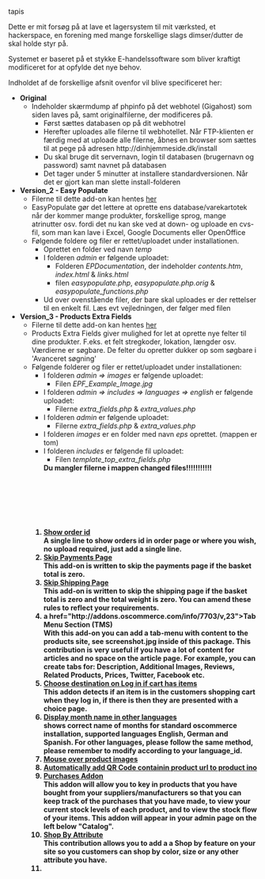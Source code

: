 tapis

Dette er mit forsøg på at lave et lagersystem til mit værksted, et hackerspace, en forening med mange forskellige slags dimser/dutter de skal holde styr på.

Systemet er baseret på et stykke E-handelssoftware som bliver kraftigt modificeret for at opfylde det nye behov.

Indholdet af de forskellige afsnit ovenfor vil blive specificeret her:
<ul>
    <li><b>Original</b>
        <ul>
            <li>Indeholder skærmdump af phpinfo på det webhotel (Gigahost) som siden laves på, samt originalfilerne, der                 modificeres på.
                <ul><li>Først sættes databasen op på dit webhotrel
                    <li>Herefter uploades alle filerne til webhotellet. Når FTP-klienten er færdig med at uploade alle                          filerne, åbnes en browser som sættes til at pege på adresen http://dinhjemmeside.dk/install
                    <li>Du skal bruge dit servernavn, login til databasen (brugernavn og password) samt navnet på                                databasen
                    <li>Det tager under 5 minutter at installere standardversionen. Når det er gjort kan man slette                             install-folderen
                </ul>
        </ul>
    <li><b>Version_2 - Easy Populate</b>
        <ul>
            <li>Filerne til dette add-on kan hentes <a href="http://addons.oscommerce.com/info/7725">her</a>
            <li>EasyPopulate gør det lettere at oprette ens database/varekartotek når der kommer mange produkter, 
                forskellige sprog, mange atrinutter osv. fordi det nu kan ske ved at down- og uploade en cvs-fil, som
                man kan lave i Excel, Google Documents eller OpenOffice
            <li>Følgende foldere og filer er rettet/uploadet under installationen.
                <ul><li>Oprettet en folder ved navn <i>temp</i>
                    <li>I folderen <i>admin</i> er følgende uploadet:
                        <ul>
                            <li>Folderen <i>EPDocumentation</i>, der indeholder <i>contents.htm</i>, <i>index.html</i>                                 & <i>links.html</i>
                            <li>filen <i>easypopulate.php</i>, <i>easypopulate.php.orig</i> &                 
                                <i>easypopulate_functions.php</i>
                        </ul>
                    <li>Ud over ovenstående filer, der bare skal uploades er der rettelser til en enkelt fil. Læs
                        evt vejledningen, der følger med filen
                </ul>
        </ul>
    <li><b>Version_3 - Products Extra Fields</b>
        <ul>
            <li>Filerne til dette add-on kan hentes <a href="http://addons.oscommerce.com/info/7810">her</a>
            <li>Products Extra Fields giver mulighed for let at oprette nye felter til dine produkter. F.eks. et felt 
                stregkoder, lokation, længder osv.<br>
                Værdierne er søgbare. De felter du opretter dukker op som søgbare i 'Avanceret søgning'
            <li>Følgende folderer og filer er rettet/uploadet under installationen:
                <ul><li>I folderen <i>admin => images </i> er følgende uploadet:
                    <ul>
                        <li>Filen <i>EPF_Example_Image.jpg</i>
                    </ul>
                    <li>I folderen <i>admin => includes => languages => english </i> er følgende uploadet:
                    <ul>
                        <li>Filerne <i>extra_fields.php</i> & <i>extra_values.php</i>
                    </ul>
                    <li>I folderen <i>admin</i> er følgende uploadet:
                    <ul>
                        <li>Filerne <i>extra_fields.php</i> & <i>extra_values.php</i>
                    </ul>
                    <li>I folderen <i>images</i> er en folder med navn <i>eps</i> oprettet. (mappen er tom)
                    <li>I folderen <i>includes</i> er følgende fil uploadet:
                    <ul>
                        <li>Filen <i>template_top_extra_fields.php</i>
                    </ul>
                    <b>Du mangler filerne i mappen changed files!!!!!!!!!!!
                    
</ul>



<br><br><br><br><br>
<ol>
<li><a href="http://addons.oscommerce.com/info/8728/v,23">Show order id</a><br>A single line to show orders id in order page or where you wish, no upload required, just add a single line.
<li><a href="http://addons.oscommerce.com/info/8741/v,23">Skip Payments Page</a><br>This add-on is written to skip the payments page if the basket total is zero.
<li><a href="http://addons.oscommerce.com/info/8742/v,23">Skip Shipping Page</a><br>
This add-on is written to skip the shipping page if the basket total is zero and the total weight is zero. You can amend these rules to reflect your requirements.
<li>a href="http://addons.oscommerce.com/info/7703/v,23">Tab Menu Section (TMS)</a><BR>With this add-on you can add a tab-menu with content to the products site, see screenshot.jpg inside of this package.
This contribution is very useful if you have a lot of content for articles and no space on the article page. For example,
you can create tabs for: Description, Additional Images, Reviews, Related Products, Prices, Twitter, Facebook etc.
<li><a href="http://addons.oscommerce.com/info/8751/v,23">Choose destination on Log in if cart has items</a><br>This addon detects if an item is in the customers shopping cart when they log in, if there is then they are presented with a choice page.
<li><a href="http://addons.oscommerce.com/info/8782/v,23">Display month name in other languages</a><br>shows correct name of months for standard oscommerce installation, supported languages English, German and Spanish. For other languages, please follow the same method, please remember to modify according to your language_id.
<li><a href="http://addons.oscommerce.com/info/8138/v,23">Mouse over product images</a>
<li><a href="http://addons.oscommerce.com/info/8792/v,23">Automatically add QR Code containin product url to product ino</a>
<li><a href="http://addons.oscommerce.com/info/8794/v,23">Purchases Addon</a><br>This addon will allow you to key in products that you have bought from your suppliers/manufacturers so that you can keep track of the purchases that you have made, to view your current stock levels of each product, and to view the stock flow of your items.
This addon will appear in your admin page on the left below "Catalog".
<li><a href="http://addons.oscommerce.com/info/8378/v,23">Shop By Attribute</a><br>This contribution allows you to add a a Shop by feature on your site so you customers can shop by color, size or any other attribute you have.
<li>
</ol>
